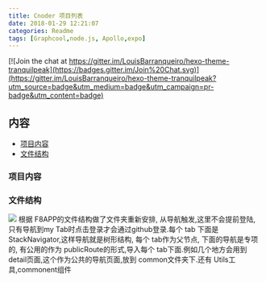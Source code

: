 ```yaml
---
title: Cnoder 项目列表
date: 2018-01-29 12:21:07
categories: Readme
tags: [Graphcool,node.js, Apollo,expo]
---
```


[![Join the chat at https://gitter.im/LouisBarranqueiro/hexo-theme-tranquilpeak](https://badges.gitter.im/Join%20Chat.svg)](https://gitter.im/LouisBarranqueiro/hexo-theme-tranquilpeak?utm_source=badge&utm_medium=badge&utm_campaign=pr-badge&utm_content=badge)
## 内容 ##

- [项目内容](#项目内容)
- [文件结构](#文件结构)

### 项目内容 ###
### 文件结构 ###
![](https://ws3.sinaimg.cn/large/006tNc79ly1fnxd2nsb1oj305s0dr0sq.jpg)
根据 F8APP的文件结构做了文件夹重新安排, 从导航触发,这里不会提前登陆, 只有导航到my Tab时点击登录才会通过github登录.每个 tab 下面是 StackNavigator,这样导航就是树形结构, 每个 tab作为父节点, 下面的导航是专项的, 有公用的作为 publicRoute的形式,导入每个 tab下面.例如几个地方会用到 detail页面,这个作为公共的导航页面,放到 common文件夹下.还有 Utils工具,commonent组件

